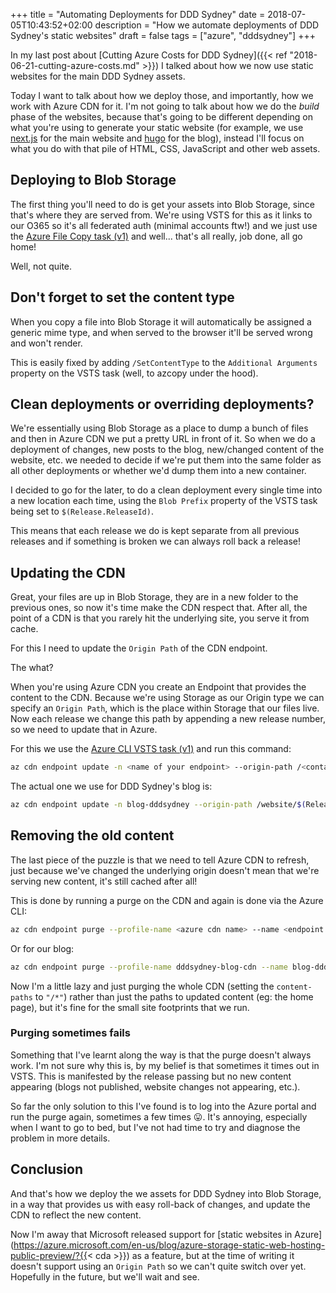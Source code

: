 +++
title = "Automating Deployments for DDD Sydney"
date = 2018-07-05T10:43:52+02:00
description = "How we automate deployments of DDD Sydney's static websites"
draft = false
tags = ["azure", "dddsydney"]
+++

In my last post about [Cutting Azure Costs for DDD Sydney]({{< ref "2018-06-21-cutting-azure-costs.md" >}}) I talked about how we now use static websites for the main DDD Sydney assets.

Today I want to talk about how we deploy those, and importantly, how we work with Azure CDN for it. I'm not going to talk about how we do the _build_ phase of the websites, because that's going to be different depending on what you're using to generate your static website (for example, we use [next.js](https://nextjs.org/) for the main website and [hugo](http://gohugo.io/) for the blog), instead I'll focus on what you do with that pile of HTML, CSS, JavaScript and other web assets.

## Deploying to Blob Storage

The first thing you'll need to do is get your assets into Blob Storage, since that's where they are served from. We're using VSTS for this as it links to our O365 so it's all federated auth (minimal accounts ftw!) and we just use the [Azure File Copy task (v1)](https://github.com/Microsoft/vsts-tasks/blob/master/Tasks/AzureFileCopyV1/README.md) and well... that's all really, job done, all go home!

Well, not quite.

## Don't forget to set the content type

When you copy a file into Blob Storage it will automatically be assigned a generic mime type, and when served to the browser it'll be served wrong and won't render.

This is easily fixed by adding `/SetContentType` to the `Additional Arguments` property on the VSTS task (well, to azcopy under the hood).

## Clean deployments or overriding deployments?

We're essentially using Blob Storage as a place to dump a bunch of files and then in Azure CDN we put a pretty URL in front of it. So when we do a deployment of changes, new posts to the blog, new/changed content of the website, etc. we needed to decide if we're put them into the same folder as all other deployments or whether we'd dump them into a new container.

I decided to go for the later, to do a clean deployment every single time into a new location each time, using the `Blob Prefix` property of the VSTS task being set to `$(Release.ReleaseId)`.

This means that each release we do is kept separate from all previous releases and if something is broken we can always roll back a release!

## Updating the CDN

Great, your files are up in Blob Storage, they are in a new folder to the previous ones, so now it's time make the CDN respect that. After all, the point of a CDN is that you rarely hit the underlying site, you serve it from cache.

For this I need to update the `Origin Path` of the CDN endpoint.

The what?

When you're using Azure CDN you create an Endpoint that provides the content to the CDN. Because we're using Storage as our Origin type we can specify an `Origin Path`, which is the place within Storage that our files live. Now each release we change this path by appending a new release number, so we need to update that in Azure.

For this we use the [Azure CLI VSTS task (v1)](https://github.com/Microsoft/vsts-tasks/blob/master/Tasks/AzureCLIV1/Readme.md) and run this command:

```sh
az cdn endpoint update -n <name of your endpoint> --origin-path /<container name>/$(Release.ReleaseId) --profile-name <azure cdn name> -g <resource group name>
```

The actual one we use for DDD Sydney's blog is:

```sh
az cdn endpoint update -n blog-dddsydney --origin-path /website/$(Release.ReleaseId) --profile-name dddsydney-blog-cdn -g blog
```

## Removing the old content

The last piece of the puzzle is that we need to tell Azure CDN to refresh, just because we've changed the underlying origin doesn't mean that we're serving new content, it's still cached after all!

This is done by running a purge on the CDN and again is done via the Azure CLI:

```sh
az cdn endpoint purge --profile-name <azure cdn name> --name <endpoint name> -g blog --content-paths <path(s) to purge>
```

Or for our blog:

```sh
az cdn endpoint purge --profile-name dddsydney-blog-cdn --name blog-dddsydney -g blog --content-paths "/*"
```

Now I'm a little lazy and just purging the whole CDN (setting the `content-paths` to `"/*"`) rather than just the paths to updated content (eg: the home page), but it's fine for the small site footprints that we run.

### Purging sometimes fails

Something that I've learnt along the way is that the purge doesn't always work. I'm not sure why this is, by my belief is that sometimes it times out in VSTS. This is manifested by the release passing but no new content appearing (blogs not published, website changes not appearing, etc.).

So far the only solution to this I've found is to log into the Azure portal and run the purge again, sometimes a few times :stuck_out_tongue:. It's annoying, especially when I want to go to bed, but I've not had time to try and diagnose the problem in more details.

## Conclusion

And that's how we deploy the we assets for DDD Sydney into Blob Storage, in a way that provides us with easy roll-back of changes, and update the CDN to reflect the new content.

Now I'm away that Microsoft released support for [static websites in Azure](https://azure.microsoft.com/en-us/blog/azure-storage-static-web-hosting-public-preview/?{{< cda >}}) as a feature, but at the time of writing it doesn't support using an `Origin Path` so we can't quite switch over yet. Hopefully in the future, but we'll wait and see.